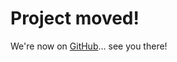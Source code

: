 # Project moved! #
We're now on [GitHub](https://github.com/NetTopologySuite/NetTopologySuite)... see you there!
